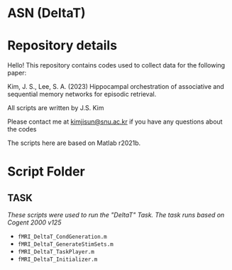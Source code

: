# ASN (DeltaT)

# Repository details
Hello!
This repository contains codes used to collect data for the following paper:

Kim, J. S., Lee, S. A. (2023) Hippocampal orchestration of associative and sequential memory networks for episodic retrieval.

All scripts are written by J.S. Kim

Please contact me at kimjisun@snu.ac.kr if you have any questions about the codes

The scripts here are based on Matlab r2021b.

# Script Folder
## TASK
*These scripts were used to run the "DeltaT" Task. The task runs based on Cogent 2000 v125*

- `fMRI_DeltaT_CondGeneration.m`
- `fMRI_DeltaT_GenerateStimSets.m`
- `fMRI_DeltaT_TaskPlayer.m`
- `fMRI_DeltaT_Initializer.m`
